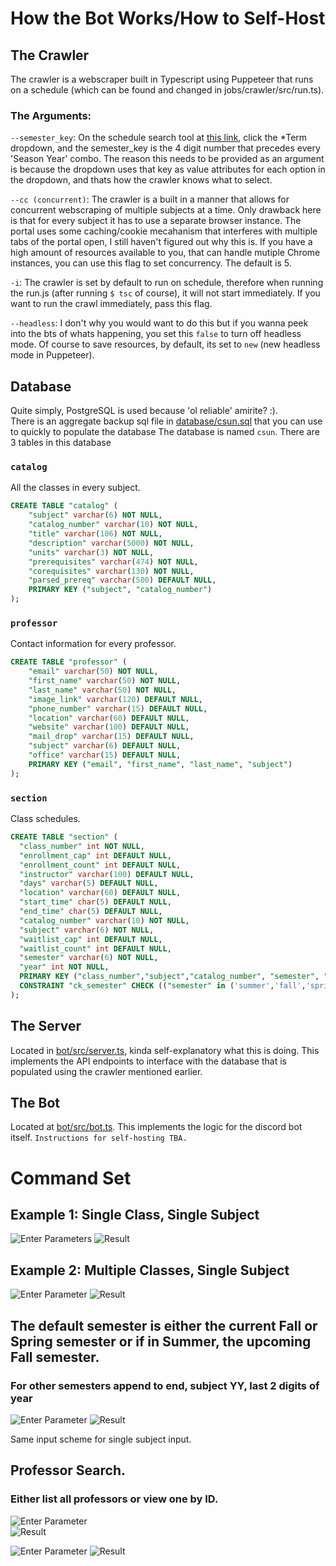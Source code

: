 

<!---Discord Bot:\
https://discord.com/api/oauth2/authorize?client_id=1001804710744948756&permissions=36507290688&scope=bot \
Help Command: !csun help or /help
-->

# How the Bot Works/How to Self-Host

## **The Crawler**
The crawler is a webscraper built in Typescript using Puppeteer that runs on a schedule (which can be found and changed in jobs/crawler/src/run.ts).
### The Arguments:
`--semester_key`: On the schedule search tool at [this link](https://cmsweb.csun.edu/psc/CNRPRD/EMPLOYEE/SA/c/NR_SSS_COMMON_MENU.NR_SSS_SOC_BASIC_C.GBL?PortalActualURL=https%3a%2f%2fcmsweb.csun.edu%2fpsc%2fCNRPRD%2fEMPLOYEE%2fSA%2fc%2fNR_SSS_COMMON_MENU.NR_SSS_SOC_BASIC_C.GBL&PortalContentURL=https%3a%2f%2fcmsweb.csun.edu%2fpsc%2fCNRPRD%2fEMPLOYEE%2fSA%2fc%2fNR_SSS_COMMON_MENU.NR_SSS_SOC_BASIC_C.GBL&PortalContentProvider=SA&PortalCRefLabel=Class%20Search&PortalRegistryName=EMPLOYEE&PortalServletURI=https%3a%2f%2fmynorthridge.csun.edu%2fpsp%2fPANRPRD%2f&PortalURI=https%3a%2f%2fmynorthridge.csun.edu%2fpsc%2fPANRPRD%2f&PortalHostNode=EMPL&NoCrumbs=yes&PortalKeyStruct=yes), click the *Term dropdown, and the semester_key is the 4 digit number that precedes every 'Season Year' combo.
The reason this needs to be provided as an argument is because the dropdown uses that key as value attributes for each option in the dropdown, and thats how the crawler knows what to select.

`--cc (concurrent)`: The crawler is a built in a manner that allows for concurrent webscraping of multiple subjects at a time. Only drawback here is that for every subject it has to use a separate browser instance. The portal uses some caching/cookie mecahanism that interferes with multiple tabs of the portal open, I still haven't figured out why this is. If you have a high amount of resources available to you, that can handle mutiple Chrome instances, you can use this flag to set concurrency. The default is 5.

`-i`: The crawler is set by default to run on schedule, therefore when running the run.js (after running `$ tsc` of course), it will not start immediately. If you want to run the crawl immediately, pass this flag. 

`--headless`: I don't why you would want to do this but if you wanna peek into the bts of whats happening, you set this `false` to turn off headless mode. Of course to save resources, by default, its set to `new` (new headless mode in Puppeteer).
## **Database**
Quite simply, PostgreSQL is used because 'ol reliable' amirite? :). <br>
There is an aggregate backup sql file in [database/csun.sql](https://github.com/kyeou/CSUN-Catalog-and-Schedules/blob/main/database/csun.sql) that you can use to quickly to populate the database
The database is named `csun`. There are 3 tables in this database <br>
### **`catalog`** 
All the classes in every subject. 
```sql
CREATE TABLE "catalog" (
    "subject" varchar(6) NOT NULL,
    "catalog_number" varchar(10) NOT NULL,
    "title" varchar(106) NOT NULL,
    "description" varchar(5000) NOT NULL,
    "units" varchar(3) NOT NULL,
    "prerequisites" varchar(474) NOT NULL,
    "corequisites" varchar(130) NOT NULL,
    "parsed_prereq" varchar(500) DEFAULT NULL,
    PRIMARY KEY ("subject", "catalog_number")
);
```

### **`professor`**
Contact information for every professor.
```sql
CREATE TABLE "professor" (
    "email" varchar(50) NOT NULL,
    "first_name" varchar(50) NOT NULL,
    "last_name" varchar(50) NOT NULL,
    "image_link" varchar(120) DEFAULT NULL,
    "phone_number" varchar(15) DEFAULT NULL,
    "location" varchar(60) DEFAULT NULL,
    "website" varchar(100) DEFAULT NULL,
    "mail_drop" varchar(15) DEFAULT NULL,
    "subject" varchar(6) DEFAULT NULL,
    "office" varchar(15) DEFAULT NULL,
    PRIMARY KEY ("email", "first_name", "last_name", "subject")
);
```
### **`section`**
Class schedules.
```sql
CREATE TABLE "section" (
  "class_number" int NOT NULL,
  "enrollment_cap" int DEFAULT NULL,
  "enrollment_count" int DEFAULT NULL,
  "instructor" varchar(100) DEFAULT NULL,
  "days" varchar(5) DEFAULT NULL,
  "location" varchar(60) DEFAULT NULL,
  "start_time" char(5) DEFAULT NULL,
  "end_time" char(5) DEFAULT NULL,
  "catalog_number" varchar(10) NOT NULL,
  "subject" varchar(6) NOT NULL,
  "waitlist_cap" int DEFAULT NULL,
  "waitlist_count" int DEFAULT NULL,
  "semester" varchar(6) NOT NULL,
  "year" int NOT NULL,
  PRIMARY KEY ("class_number","subject","catalog_number", "semester", "year"),
  CONSTRAINT "ck_semester" CHECK (("semester" in ('summer','fall','spring','winter')))
);
```
## **The Server**
Located in [bot/src/server.ts](https://github.com/kyeou/CSUN-Catalog-and-Schedules/blob/main/bot/src/server.ts), kinda self-explanatory what this is doing. This implements the API endpoints to interface with the database that is populated using the crawler mentioned earlier. 
## **The Bot**
Located at [bot/src/bot.ts](https://github.com/kyeou/CSUN-Catalog-and-Schedules/blob/main/bot/src/bot.ts). This implements the logic for the discord bot itself. `Instructions for self-hosting TBA.`




# Command Set

## Example 1: Single Class, Single Subject

![Enter Parameters](imgs/ent_parms.png)
![Result](imgs/result.png)

## Example 2: Multiple Classes, Single Subject

![Enter Parameter](imgs/multi-class_input.png)
![Result](imgs/multi-class_ouput.png)


## The default semester is either the current Fall or Spring semester or if in Summer, the upcoming Fall semester. 
### For other semesters append to end, subject YY, last 2 digits of year

![Enter Parameter](imgs/multi_diff_semester_input.png)
![Result](imgs/multi_diff_semester_output.png)

Same input scheme for single subject input.


## Professor Search. 
### Either list all professors or view one by ID.

![Enter Parameter](imgs/prof_search_input.png)<br>
![Result](imgs/prof_search_output.png)


![Enter Parameter](imgs/prof_search_input1.png)
![Result](imgs/prof_search_output1.png)
